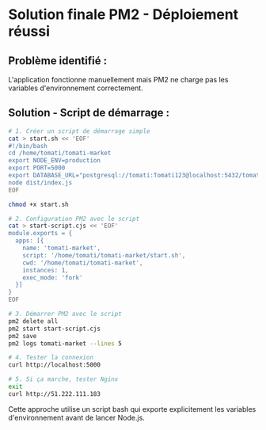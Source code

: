 # Solution finale PM2 - Déploiement réussi

## Problème identifié :
L'application fonctionne manuellement mais PM2 ne charge pas les variables d'environnement correctement.

## Solution - Script de démarrage :

```bash
# 1. Créer un script de démarrage simple
cat > start.sh << 'EOF'
#!/bin/bash
cd /home/tomati/tomati-market
export NODE_ENV=production
export PORT=5000
export DATABASE_URL="postgresql://tomati:Tomati123@localhost:5432/tomati_market"
node dist/index.js
EOF

chmod +x start.sh

# 2. Configuration PM2 avec le script
cat > start-script.cjs << 'EOF'
module.exports = {
  apps: [{
    name: 'tomati-market',
    script: '/home/tomati/tomati-market/start.sh',
    cwd: '/home/tomati/tomati-market',
    instances: 1,
    exec_mode: 'fork'
  }]
}
EOF

# 3. Démarrer PM2 avec le script
pm2 delete all
pm2 start start-script.cjs
pm2 save
pm2 logs tomati-market --lines 5

# 4. Tester la connexion
curl http://localhost:5000

# 5. Si ça marche, tester Nginx
exit
curl http://51.222.111.183
```

Cette approche utilise un script bash qui exporte explicitement les variables d'environnement avant de lancer Node.js.